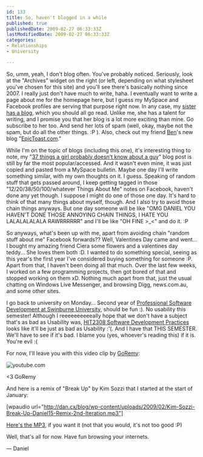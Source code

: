```yaml
---
id: 133
title: So, haven't blogged in a while
published: true
publishedDate: 2009-02-27 06:33:33Z
lastModifiedDate: 2009-02-27 06:33:33Z
categories:
- Relationships
- University

---
```


So, umm, yeah, I don't blog often. You've probably noticed. Seriously, look at the "Archives" widget on the right (or left, depending on what stylesheet you've chosen for this site) and you'll see there's basically nothing since 2007. I really just don't have much to write, haha. I eventually want to write a page about me for the homepage here, but I guess my MySpace and Facebook profiles are serving that purpose right now. In any case, my [sister has a blog](http://wordsaboutsomething.com/), which you should all go read. Unlike me, she has a talent for writing, and I promise you that her blog is a lot more exciting than mine. Go subscribe to her too. And send her lots of spam (well, okay, maybe not the spam, but do all the other things. :P ). Also, check out my friend [Ben](http://www.benstoneonline.com/)'s new blog "[EpicToast.com](http://epictoast.com/)."

While I'm on the topic of blogs (including this one), it's interesting thing to note, my "[37 things a girl probably doesn’t know about a guy](http://d15.biz/blog/2007/10/37-things-a-girl-probably-doesnt-know-about-a-guy/)" blog post is still by far the most popular/accessed. And it wasn't even mine, it was just copied and pasted from a MySpace bulletin. Maybe one day I'll write something similar, with my own thoughts on it. I guess. Speaking of random stuff that gets passed around, I keep getting tagged in those "12/20/38/50/100/whatever Things About Me" notes on Facebook, haven't done any yet though. I suppose I might do one of those one day. It's hard to think of that many things about myself, though. And I also try to avoid those chain things anyways. But one day someone will be like "OMG DANIEL YOU HAVEN'T DONE THOSE ANNOYING CHAIN THINGS, I HATE YOU LALALALALALA RAWRRRRRR" and I'll be like "OH FINE >_<" and do it. :P

So anyways, what's been up with me, apart from avoiding chain "random stuff about me" Facebook forwards?? Well, Valentines Day came and went... I bought my amazing friend Ciera some flowers and a valentines day teddy... She loves them both :D. I wanted to do something special, seeing as this year's the first year I've considered buying something for someone :P. Apart from that, I haven't been doing all that much. Over the last few weeks, I worked on a few programming projects, then got bored of that and stopped working on them xD. Nothing much apart from that, just the usual chatting on Windows Live Messenger, and browsing Digg, news.com.au, and some other sites. 

I go back to university on Monday... Second year of [Professional Software Development at Swinburne University](http://courses.swinburne.edu.au/Courses/ViewCourse.aspx?id=25579), should be fun :). No usability this semester! Although I reeeeeeeeeeally hope that we don't have a subject that's as bad as Usability was, [HIT2308 Software Development Practices](http://courses.swinburne.edu.au/Subjects/ViewSubject.aspx?mi=300&id=4763) looks like it'll be just as bad as Usability :'(. And I have that THIS SEMESTER. We'll have to see if it's bad. I blame you (yes, whoever's reading this) if it is. You're evil :(

For now, I'll leave you with this video clip by [GoRemy](http://www.youtube.com/user/GoRemy):  

![youtube.com](http://www.youtube.com/v/ItTotBfeLT4&hl=en&fs=1)  

<3 GoRemy

And here is a remix of "Break Up" by Kim Sozzi that I started at the start of January:  

[wpaudio url="http://dan.cx/blog/wp-content/uploads/2009/02/Kim-Sozzi-Break-Up-Daniel15-Remix-2nd-Iteration.mp3"]  

[Here's the MP3](http://stuff.dan.cx/music/Kim%20Sozzi%20-%20Break%20Up%20(Daniel15%20Remix,%202nd%20Iteration).mp3), if you want it (not that you would, it's not too good :P)

Well, that's all for now. Have fun browsing your internets.  

— Daniel

